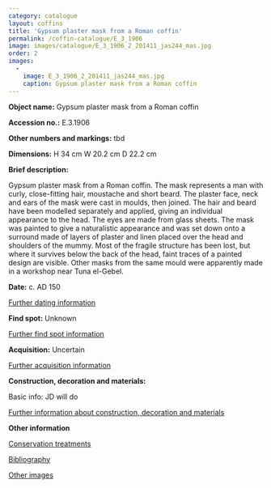 ```yaml
---
category: catalogue
layout: coffins
title: 'Gypsum plaster mask from a Roman coffin'
permalink: /coffin-catalogue/E_3_1906
image: images/catalogue/E_3_1906_2_201411_jas244_mas.jpg
order: 2
images: 
  -
    image: E_3_1906_2_201411_jas244_mas.jpg
    caption: Gypsum plaster mask from a Roman coffin
---
```


**Object name:** 
Gypsum plaster mask from a Roman coffin

**Accession no.:** 
E.3.1906

**Other numbers and markings:**
tbd

**Dimensions:** 
H 34 cm
W 20.2 cm
D 22.2 cm

**Brief description:** 

Gypsum plaster mask from a Roman coffin. The mask represents a man with curly, close-fitting hair, moustache and short beard. The plaster face, neck and ears of the mask were cast in moulds, then joined. The hair and beard have been modelled separately and applied, giving an individual appearance to the head. The eyes are made from glass sheets. The mask was painted to give a naturalistic appearance and was set down onto a surround made of layers of plaster and linen placed over the head and shoulders of the mummy. Most of the fragile structure has been lost, but where it survives below the back of the head, faint traces of a painted design are visible. Other masks from the same mould were apparently made in a workshop near Tuna el-Gebel.

**Date:**
c. AD 150

[Further dating information](/catalogue_extras/E_3_1906_dating)

**Find spot:**
Unknown

[Further find spot information](/catalogue_extras/E_3_1906_findspot)

**Acquisition:**
Uncertain

[Further acquisition information](/catalogue_extras/E_3_1906_acquisition)

**Construction, decoration and materials:**

Basic info: JD will do

[Further information about construction, decoration and materials](/catalogue_extras/E_3_1906_materials)


**Other information**

[Conservation treatments](/catalogue_extras/E_3_1906_conservation)

[Bibliography](/catalogue_extras/E_3_1906_bibliography)

[Other images](/catalogue_extras/E_3_1906_imagesheet)


